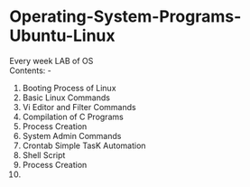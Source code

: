 # Operating-System-Programs-Ubuntu-Linux
Every week LAB of OS \
Contents: -
1. Booting Process of Linux
2. Basic Linux Commands
3. Vi Editor and Filter Commands
4. Compilation of C Programs
5. Process Creation
6. System Admin Commands
7. Crontab Simple TasK Automation
8. Shell Script
9. Process Creation
10. 
